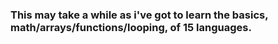 ### This may take a while as i've got to learn the basics, math/arrays/functions/looping, of 15 languages. 
